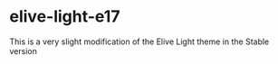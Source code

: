 # elive-light-e17
This is a very slight modification of the Elive Light theme in the Stable version
